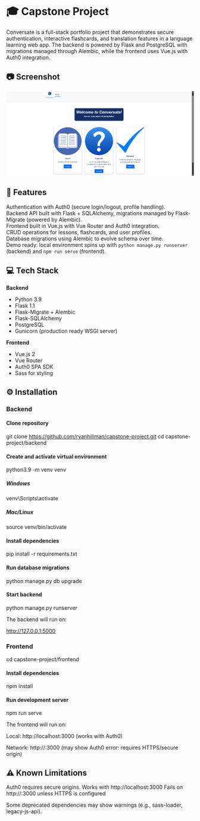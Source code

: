 # 🎓 Capstone Project

Conversate is a full-stack portfolio project that demonstrates secure authentication, interactive flashcards, and translation features in a language learning web app. The backend is powered by Flask and PostgreSQL with migrations managed through Alembic, while the frontend uses Vue.js with Auth0 integration.

## 📷 Screenshot
![App Screenshot](./screenshot.png)

## 📌 Features

Authentication with Auth0 (secure login/logout, profile handling).  
Backend API built with Flask + SQLAlchemy, migrations managed by Flask-Migrate (powered by Alembic).  
Frontend built in Vue.js with Vue Router and Auth0 integration.  
CRUD operations for lessons, flashcards, and user profiles.  
Database migrations using Alembic to evolve schema over time.  
Demo ready: local environment spins up with `python manage.py runserver` (backend) and `npm run serve` (frontend).  

## 💻 Tech Stack

**Backend**
- Python 3.9  
- Flask 1.1  
- Flask-Migrate + Alembic  
- Flask-SQLAlchemy  
- PostgreSQL  
- Gunicorn (production ready WSGI server)  

**Frontend**
- Vue.js 2  
- Vue Router  
- Auth0 SPA SDK  
- Sass for styling  

## ⚙️ Installation

### Backend

#### Clone repository
git clone https://github.com/ryanhillman/capstone-project.git
cd capstone-project/backend

#### Create and activate virtual environment
python3.9 -m venv venv

##### Windows
venv\Scripts\activate

##### Mac/Linux
source venv/bin/activate

#### Install dependencies
pip install -r requirements.txt

#### Run database migrations
python manage.py db upgrade

#### Start backend
python manage.py runserver

The backend will run on: 

http://127.0.0.1:5000

### Frontend
cd capstone-project/frontend

#### Install dependencies
npm install

#### Run development server
npm run serve

The frontend will run on: 

Local: http://localhost:3000
(works with Auth0)

Network: http://<your-ip>:3000
(may show Auth0 error: requires HTTPS/secure origin)

## ⚠️ Known Limitations

Auth0 requires secure origins.
Works with http://localhost:3000
Fails on http://<LAN-IP>:3000 unless HTTPS is configured

Some deprecated dependencies may show warnings (e.g., sass-loader, legacy-js-api).


